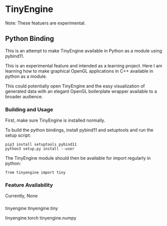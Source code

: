 # TinyEngine

Note: These featuers are experimental.

## Python Binding

This is an attempt to make TinyEngine available in Python as a module using pybind11.

This is an experimental feature and intended as a learning project. Here I am learning how to make graphical OpenGL applications in C++ available in python as a module.

This could potentially open TinyEngine and the easy visualization of generated data with an elegant OpenGL boilerplate wrapper available to a broader audience.

### Building and Usage

First, make sure TinyEngine is installed normally.

To build the python bindings, install pybind11 and setuptools and run the setup script:

    pip3 install setuptools pybind11
    python3 setup.py install --user

The TinyEngine module should then be available for import regularly in python:

    from tinyengine import tiny

### Feature Availability

Currently, None


###

tinyengine
tinyengine.tiny

tinyengine.torch
tinyengine.numpy
